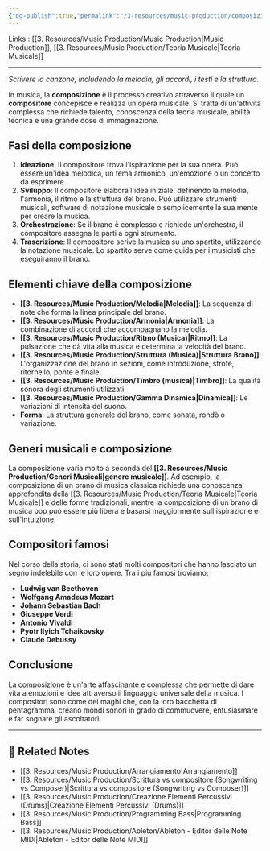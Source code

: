 ```yaml
---
{"dg-publish":true,"permalink":"/3-resources/music-production/composizione/"}
---
```


Links:: [[3. Resources/Music Production/Music Production\|Music Production]], [[3. Resources/Music Production/Teoria Musicale\|Teoria Musicale]]

---
_Scrivere la canzone, includendo la melodia, gli accordi, i testi e la struttura._

In musica, la **composizione** è il processo creativo attraverso il quale un **compositore** concepisce e realizza un'opera musicale. Si tratta di un'attività complessa che richiede talento, conoscenza della teoria musicale, abilità tecnica e una grande dose di immaginazione.

## Fasi della composizione

1. **Ideazione**: Il compositore trova l'ispirazione per la sua opera. Può essere un'idea melodica, un tema armonico, un'emozione o un concetto da esprimere.
2. **Sviluppo**: Il compositore elabora l'idea iniziale, definendo la melodia, l'armonia, il ritmo e la struttura del brano. Può utilizzare strumenti musicali, software di notazione musicale o semplicemente la sua mente per creare la musica.
3. **Orchestrazione**: Se il brano è complesso e richiede un'orchestra, il compositore assegna le parti a ogni strumento.
4. **Trascrizione**: Il compositore scrive la musica su uno spartito, utilizzando la notazione musicale. Lo spartito serve come guida per i musicisti che eseguiranno il brano.

## Elementi chiave della composizione

- **[[3. Resources/Music Production/Melodia\|Melodia]]**: La sequenza di note che forma la linea principale del brano.
- **[[3. Resources/Music Production/Armonia\|Armonia]]**: La combinazione di accordi che accompagnano la melodia.
- **[[3. Resources/Music Production/Ritmo (Musica)\|Ritmo]]**: La pulsazione che dà vita alla musica e determina la velocità del brano.
- **[[3. Resources/Music Production/Struttura (Musica)\|Struttura Brano]]**: L'organizzazione del brano in sezioni, come introduzione, strofe, ritornello, ponte e finale.
- **[[3. Resources/Music Production/Timbro (musica)\|Timbro]]**: La qualità sonora degli strumenti utilizzati.
- **[[3. Resources/Music Production/Gamma Dinamica\|Dinamica]]**: Le variazioni di intensità del suono.
- **Forma**: La struttura generale del brano, come sonata, rondò o variazione.

## Generi musicali e composizione

La composizione varia molto a seconda del **[[3. Resources/Music Production/Generi Musicali\|genere musicale]]**. Ad esempio, la composizione di un brano di musica classica richiede una conoscenza approfondita della [[3. Resources/Music Production/Teoria Musicale\|Teoria Musicale]] e delle forme tradizionali, mentre la composizione di un brano di musica pop può essere più libera e basarsi maggiormente sull'ispirazione e sull'intuizione.

## Compositori famosi

Nel corso della storia, ci sono stati molti compositori che hanno lasciato un segno indelebile con le loro opere. Tra i più famosi troviamo:

- **Ludwig van Beethoven**
- **Wolfgang Amadeus Mozart**
- **Johann Sebastian Bach**
- **Giuseppe Verdi**
- **Antonio Vivaldi**
- **Pyotr Ilyich Tchaikovsky**
- **Claude Debussy**

## Conclusione

La composizione è un'arte affascinante e complessa che permette di dare vita a emozioni e idee attraverso il linguaggio universale della musica. I compositori sono come dei maghi che, con la loro bacchetta di pentagramma, creano mondi sonori in grado di commuovere, entusiasmare e far sognare gli ascoltatori.




---
## 🔗 Related Notes

- [[3. Resources/Music Production/Arrangiamento\|Arrangiamento]]
- [[3. Resources/Music Production/Scrittura vs compositore (Songwriting vs Composer)\|Scrittura vs compositore (Songwriting vs Composer)]]
- [[3. Resources/Music Production/Creazione Elementi Percussivi (Drums)\|Creazione Elementi Percussivi (Drums)]]
- [[3. Resources/Music Production/Programming Bass\|Programming Bass]]
- [[3. Resources/Music Production/Ableton/Ableton - Editor delle Note MIDI\|Ableton - Editor delle Note MIDI]]



